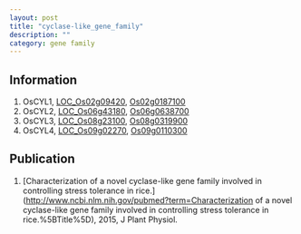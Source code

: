 ```yaml
---
layout: post
title: "cyclase-like_gene_family"
description: ""
category: gene family
---
```


## Information
1. OsCYL1, [LOC_Os02g09420](http://rice.plantbiology.msu.edu/cgi-bin/ORF_infopage.cgi?orf=LOC_Os02g09420), [Os02g0187100](http://rapdb.dna.affrc.go.jp/viewer/gbrowse_details/irgsp1?name=Os02g0187100)
2. OsCYL2, [LOC_Os06g43180](http://rice.plantbiology.msu.edu/cgi-bin/ORF_infopage.cgi?orf=LOC_Os06g43180), [Os06g0638700](http://rapdb.dna.affrc.go.jp/viewer/gbrowse_details/irgsp1?name=Os06g0638700)
3. OsCYL3, [LOC_Os08g23100](http://rice.plantbiology.msu.edu/cgi-bin/ORF_infopage.cgi?orf=LOC_Os08g23100), [Os08g0319900](http://rapdb.dna.affrc.go.jp/viewer/gbrowse_details/irgsp1?name=Os08g0319900)
4. OsCYL4, [LOC_Os09g02270](http://rice.plantbiology.msu.edu/cgi-bin/ORF_infopage.cgi?orf=LOC_Os09g02270), [Os09g0110300](http://rapdb.dna.affrc.go.jp/viewer/gbrowse_details/irgsp1?name=Os09g0110300)

## Publication
1. [Characterization of a novel cyclase-like gene family involved in controlling stress tolerance in rice.](http://www.ncbi.nlm.nih.gov/pubmed?term=Characterization of a novel cyclase-like gene family involved in controlling stress tolerance in rice.%5BTitle%5D), 2015, J Plant Physiol.



